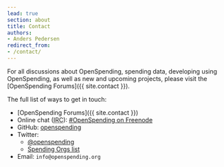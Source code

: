 ```yaml
---
lead: true
section: about
title: Contact
authors:
- Anders Pedersen
redirect_from:
- /contact/
---
```


For all discussions about OpenSpending, spending data, developing
using OpenSpending, as well as new and upcoming projects, please visit
the [OpenSpending Forums]({{ site.contact }}).  

The full list of ways to get in touch:

* [OpenSpending Forums]({{ site.contact }})
* Online chat (<abbr title="Internet Relay Chat">IRC</abbr>): [#OpenSpending on Freenode](http://webchat.freenode.net/?channels=openspending)
* GitHub: [openspending](https://github.com/openspending)
* Twitter: 
  * [&#64;openspending](https://twitter.com/openspending)
  * [Spending Orgs list](https://twitter.com/#!/openspending/spending-orgs)
* Email: `info@openspending.org`
